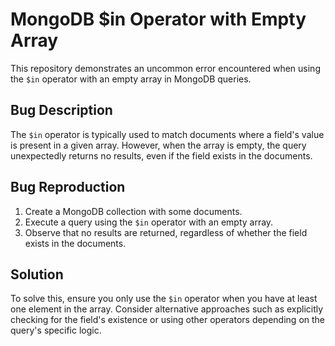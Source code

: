 # MongoDB $in Operator with Empty Array
This repository demonstrates an uncommon error encountered when using the `$in` operator with an empty array in MongoDB queries.

## Bug Description
The `$in` operator is typically used to match documents where a field's value is present in a given array. However, when the array is empty, the query unexpectedly returns no results, even if the field exists in the documents.

## Bug Reproduction
1.  Create a MongoDB collection with some documents.
2.  Execute a query using the `$in` operator with an empty array.
3.  Observe that no results are returned, regardless of whether the field exists in the documents.

## Solution
To solve this, ensure you only use the `$in` operator when you have at least one element in the array. Consider alternative approaches such as explicitly checking for the field's existence or using other operators depending on the query's specific logic.
